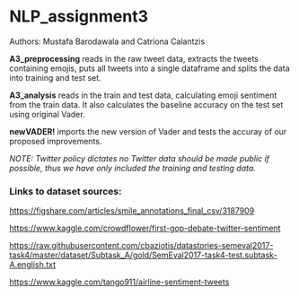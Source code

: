 # NLP_assignment3

Authors: Mustafa Barodawala and Catriona Calantzis

<p> <b>A3_preprocessing</b> reads in the raw tweet data, extracts the tweets containing emojis, puts all tweets into a single dataframe and splits the data into training and test set.</p>

<p> <b>A3_analysis</b> reads in the train and test data, calculating emoji sentiment from the train data. It also calculates the baseline accuracy on the test set using original Vader.</p>

<p> <b>newVADER!</b> imports the new version of Vader and tests the accuray of our proposed improvements.</p>

<p> <i> NOTE: Twitter policy dictates no Twitter data should be made public if possible, thus we have only included the training and testing data. </i> </p>

### Links to dataset sources:


https://figshare.com/articles/smile_annotations_final_csv/3187909


https://www.kaggle.com/crowdflower/first-gop-debate-twitter-sentiment


https://raw.githubusercontent.com/cbaziotis/datastories-semeval2017-task4/master/dataset/Subtask_A/gold/SemEval2017-task4-test.subtask-A.english.txt


https://www.kaggle.com/tango911/airline-sentiment-tweets

